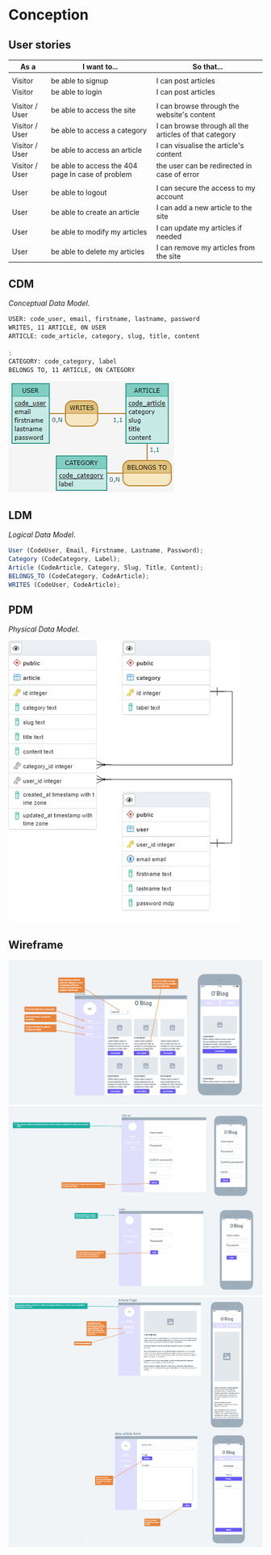 # Conception

## User stories

| As a           | I want to...                                      | So that...                                             |
| -------------- | ------------------------------------------------- | ------------------------------------------------------ |
|                |                                                   |
| Visitor        | be able to signup                                 | I can post articles                                    |
| Visitor        | be able to login                                  | I can post articles                                    |
|                |                                                   |
| Visitor / User | be able to access the site                        | I can browse through the website's content             |
| Visitor / User | be able to access a category                      | I can browse through all the articles of that category |
| Visitor / User | be able to access an article                      | I can visualise the article's content                  |
| Visitor / User | be able to access the 404 page In case of problem | the user can be redirected in case of error            |
|                |                                                   |
| User           | be able to logout                                 | I can secure the access to my account                  |
| User           | be able to create an article                      | I can add a new article to the site                    |
| User           | be able to modify my articles                     | I can update my articles if needed                     |
| User           | be able to delete my articles                     | I can remove my articles from the site                 |

## CDM

_Conceptual Data Model_.

```bash
USER: code_user, email, firstname, lastname, password
WRITES, 11 ARTICLE, 0N USER
ARTICLE: code_article, category, slug, title, content

:
CATEGORY: code_category, label
BELONGS TO, 11 ARTICLE, 0N CATEGORY
```

![Mcd](./img/cdm.png)

## LDM

_Logical Data Model_.

```js
User (CodeUser, Email, Firstname, Lastname, Password);
Category (CodeCategory, Label);
Article (CodeArticle, Category, Slug, Title, Content);
BELONGS_TO (CodeCategory, CodeArticle);
WRITES (CodeUser, CodeArticle);
```

## PDM

_Physical Data Model_.

![Pdm](./img/pdm.png)

## Wireframe

![Wireframe-1](./img/wireframe-1.png)
![Wireframe-1](./img/wireframe-2.png)
![Wireframe-1](./img/wireframe-3.png)